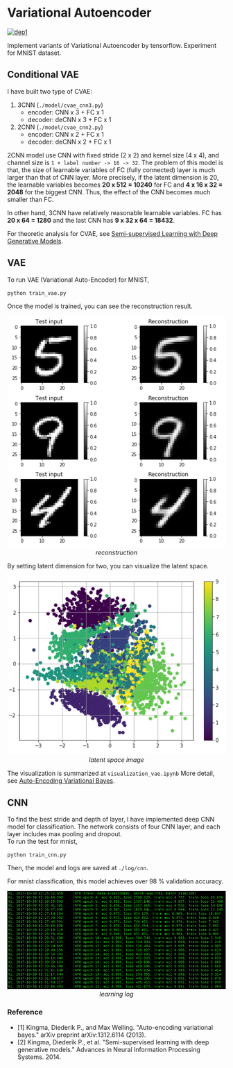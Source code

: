 # Variational Autoencoder
[![dep1](https://img.shields.io/badge/Tensorflow-1.3+-blue.svg)](https://www.tensorflow.org/)

Implement variants of Variational Autoencoder by tensorflow.
Experiment for MNIST dataset.


## Conditional VAE
I have built two type of CVAE:
1. 3CNN (`./model/cvae_cnn3.py`)
    - encoder: CNN x 3 + FC x 1
    - decoder: deCNN x 3 + FC x 1 
2. 2CNN (`./model/cvae_cnn2.py`)
    - encoder: CNN x 2 + FC x 1
    - decoder: deCNN x 2 + FC x 1
 
2CNN model use CNN with fixed stride (2 x 2) and kernel size (4 x 4), and channel size is 
`1 + label number -> 16 -> 32`.
The problem of this model is that, the size of learnable variables of FC (fully connected) layer is much larger 
than that of CNN layer.
More precisely, if the latent dimension is 20, the learnable variables becomes
**20 x 512 = 10240** for FC and **4 x 16 x 32 = 2048** for the biggest CNN.
Thus, the effect of the CNN becomes much smaller than FC.

In other hand, 3CNN have relatively reasonable learnable variables.
FC has **20 x 64 = 1280** and the last CNN has **9 x 32 x 64 = 18432**.


For theoretic analysis for CVAE, see [Semi-supervised Learning with Deep Generative Models](http://papers.nips.cc/paper/5352-semi-supervised-learning-with-deep-generative-models).

## VAE
To run VAE (Variational Auto-Encoder) for MNIST,

```
python train_vae.py
```

Once the model is trained, you can see the reconstruction result. 
<p align="center">
  <img src="./img/vae_reconst.png" width="500">
  <br><i>reconstruction</i>
</p>

By setting latent dimension for two, you can visualize the latent space.
<p align="center">
  <img src="./img/vae_2d.png" width="500">
  <br><i>latent space image</i>
</p>

The visualization is summarized at `visualization_vae.ipynb`
More detail, see [Auto-Encoding Variational Bayes](https://arxiv.org/abs/1312.6114).

## CNN
To find the best stride and depth of layer, I have implemented deep CNN model for classification.
The network consists of four CNN layer, and each layer includes max pooling and dropout.  
To run the test for mnist,

```
python train_cnn.py
```
Then, the model and logs are saved at `./log/cnn`.

For mnist classification, this model achieves over 98 % validation accuracy.

<p align="center">
  <img src="./img/cnn_log.png" width="700">
  <br><i>learning log</i>
</p>


### Reference
- [1] Kingma, Diederik P., and Max Welling. "Auto-encoding variational bayes." arXiv preprint arXiv:1312.6114 (2013).
- [2] Kingma, Diederik P., et al. "Semi-supervised learning with deep generative models." Advances in Neural Information Processing Systems. 2014.